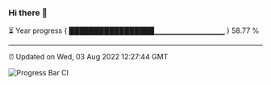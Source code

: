 ### Hi there 👋

⏳ Year progress { █████████████████▁▁▁▁▁▁▁▁▁▁▁▁▁ } 58.77 %

---

⏰ Updated on Wed, 03 Aug 2022 12:27:44 GMT

![Progress Bar CI](https://github.com/liununu/liununu/workflows/Progress%20Bar%20CI/badge.svg)
